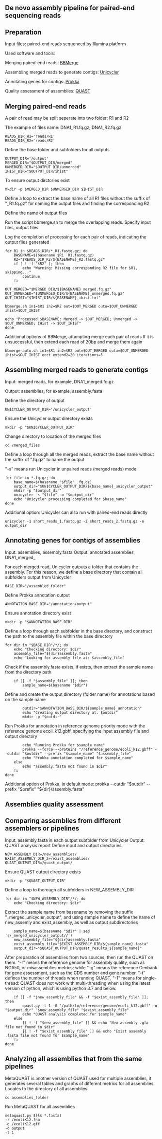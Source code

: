 ## De novo assembly pipeline for paired-end sequencing reads
## Preparation

Input files: paired-end reads sequenced by Illumina platform

Used software and tools:

Merging paired-end reads: [BBMerge](https://jgi.doe.gov/data-and-tools/software-tools/bbtools/bb-tools-user-guide/bbmerge-guide/)

Assembling merged reads to generate contigs: [Unicycler](https://github.com/rrwick/Unicycler)

Annotating genes for contigs: [Prokka](https://github.com/tseemann/prokka)

Quality assessment of assemblies: [QUAST](https://github.com/ablab/quast)

## Merging paired-end reads

A pair of read may be split seperate into two folder: R1 and R2

The example of files name: DNA1_R1.fq.gz; DNA1_R2.fq.gz

```
READS_DIR_R1='reads/R1'
READS_DIR_R2='reads/R2'
```
Define the base folder and subfolders for all outputs

```
OUTPUT_DIR='/output'
MERGED_DIR="$OUTPUT_DIR/merged"
UNMERGED_DIR="$OUTPUT_DIR/unmerged"
IHIST_DIR="$OUTPUT_DIR/ihist"
```
To ensure output dirctories exist
```
mkdir -p $MERGED_DIR $UNMERGED_DIR $IHIST_DIR
```
Define a loop to extract the base name of all R1 files without the suffix of "_R1.fq.gz" for naming the output files and finding the corresponding R2

Define the name of output files

Run the script bbmerge.sh to merge the overlapping reads. Specify input files, output files

Log the completion of processing for each pair of reads, indicating the output files generated
```
for R1 in $READS_DIR/*_R1.fastq.gz; do
    BASENAME=$(basename $R1 _R1.fastq.gz)
    R2="$READS_DIR_R2/${BASENAME}_R2.fastq.gz"
    if [ ! -f "$R2" ]; then
        echo "Warning: Missing corresponding R2 file for $R1, skipping..."
        continue
    fi

OUT_MERGED="$MERGED_DIR/${BASENAME}_merged.fq.gz"
OUT_UNMERGED="$UNMERGED_DIR/${BASENAME}_unmerged.fq.gz"
OUT_IHIST="$IHIST_DIR/${BASENAME}_ihist.txt"

bbmerge.sh in1=$R1 in2=$R2 out=$OUT_MERGED outu=$OUT_UNMERGED ihist=$OUT_IHIST

echo "Processed $BASENAME: Merged -> $OUT_MERGED; Unmerged -> $OUT_UNMERGED; IHist -> $OUT_IHIST"
done
```
Additional options of BBMerge, attampting merge each pair of reads
If it is unsuccessful, then extend each read of 20bp and merge them again
```
bbmerge-auto.sh in1=$R1 in2=$R2 out=$OUT_MERGED outu=$OUT_UNMERGED ihist=$OUT_IHIST ecct extend2=20 iterations=5
```
## Assembling merged reads to generate contigs
Input: merged reads, for example, DNA1_merged.fq.gz

Output: assemblies, for example, assembly.fasta

Define the directory of output
```
UNICYCLER_OUTPUT_DIR='/unicycler_output'
```
Ensure the Unicycler output directory exists
```
mkdir -p "$UNICYCLER_OUTPUT_DIR"
```
Change directory to location of the merged files
```
cd /merged_files
```
Define a loop through all the merged reads, extract the base name without the suffix of ".fq.gz" to name the output

"-s" means run Unicycler in unpaired reads (merged reads) mode
```
for file in *.fq.gz; do
    base_name=$(basename "$file" .fq.gz)
    output_dir="$UNICYCLER_OUTPUT_DIR/${base_name}_unicycler_output"
    mkdir -p "$output_dir"
    unicycler -s "$file" -o "$output_dir"
    echo "Unicycler processing completed for $base_name"
done
```
Additional option: Unicycler can also run with paired-end reads directly
```
unicycler -1 short_reads_1.fastq.gz -2 short_reads_2.fastq.gz -o output_dir
```
## Annotating genes for contigs of assemblies
Input: assemblies, assembly.fasta
Output: annotated assemblies, DNA1_merged_

For each merged read, Unicycler outputs a folder that contains the assembly. For this reason, we define a base directory that contain all subfolders output from Unicycler
```
BASE_DIR="/assembled_folder"
```
Define Prokka annotation output
```
ANNOTATION_BASE_DIR="/annotation/output"
```
Ensure annotation directory exist
```
mkdir -p "$ANNOTATION_BASE_DIR"
```
Define a loop through each subfolder in the base directory, and construct the path to the assembly file within the base directory
```
for dir in "$BASE_DIR"/*/; do
    echo "Checking directory: $dir"
    assembly_file="${dir}assembly.fasta"
    echo "Looking for assembly file at: $assembly_file"
```
Check if the assembly.fasta exists, if exists, then extract the sample name from the directory path
```
    if [[ -f "$assembly_file" ]]; then
        sample_name=$(basename "$dir")
```
Define and create the output directory (folder name) for annotations based on the sample name
```
        outdir="$ANNOTATION_BASE_DIR/${sample_name}_annotation"
        echo "Creating output directory at: $outdir"
        mkdir -p "$outdir"
```
Run Prokka for annotation in reference genome priority mode with the reference genome ecoli_k12.gbff, specifying the input assembly file and output directory
```
        echo "Running Prokka for $sample_name"
        prokka --force --proteins "/reference_genome/ecoli_k12.gbff" --outdir "$outdir" --prefix "$sample_name" "$assembly_file"
        echo "Prokka annotation completed for $sample_name"
    else
        echo "assembly.fasta not found in $dir"
    fi
done
```
Additional option of Prokka, in default mode: prokka --outdir "$outdir" --prefix "$prefix" "${dir}/assembly.fasta"
## Assemblies quality assessment
## Comparing assemblies from different assemblers or pipelines
Input: assembly.fasta in each output subfolder from Unicycler
Output: QUAST analysis report
Define input and output directories
```
NEW_ASSEMBLY_DIR=/new_assemblies/
EXIST_ASSEMBLY_DIR_2=/exist_assemblies/
QUAST_OUTPUT_DIR=/quast_output/
```
Ensure QUAST output directory exists
```
mkdir -p "$QUAST_OUTPUT_DIR"
```
Define a loop to thorough all subfolders in NEW_ASSEMBLY_DIR
```
for dir in "$NEW_ASSEMBLY_DIR"/*/; do
    echo "Checking directory: $dir"
```
Extract the sample name from basename by removing the suffix "_merged_unicycler_output", and using sample name to define the name of new_assemly and exist_assembly, as well as output subdirectories
```
    sample_name=$(basename "$dir" | sed 's/_merged_unicycler_output//')
    new_assembly_file="${dir}assembly.fasta"
    exist_assembly_file="$EXIST_ASSEMBLY_DIR/${sample_name}.fasta"
    output_dir="$QUAST_OUTPUT_DIR/quast_results_${sample_name}"
```
After preparation of assemblies from two sources, then run the QUAST on them. "-r" means the reference genome for assembly quality, such as NGA50, or misassemblies metrics; while "-g" means the reference Genbank for gene assessment, such as the CDS number and gene number. "-t" defines the number of threads when running QUAST, "-1" means for single-thread: QUAST does not work with multi-threading when using the latest version of python, which is using python 3.7 and below.
```
    if [[ -f "$new_assembly_file" && -f "$exist_assembly_file" ]]; then
        quast.py -t 1 -G "/path/to/reference/genome/ecoli_k12.gbff" -o "$output_dir" "$new_assembly_file" "$exist_assembly_file"
        echo "QUAST analysis completed for $sample_name"
    else
        [[ ! -f "$new_assembly_file" ]] && echo "New assembly .gfa file not found in $dir"
        [[ ! -f "$exist_assembly_file" ]] && echo "Exist assembly .fasta file not found for $sample_name"
    fi
done
```
## Analyzing all assemblies that from the same pipelines
MetaQUAST is another version of QUAST used for multiple assemblies, it generates several tables and graphs of different metrics for all assemblies
Locates to the directory of all assemblies
```
cd assemblies_folder
```
Run MetaQUAST for all assemblies
```
metaquast.py $(ls *.fasta)
-r /ecoliK12.fna
-g /ecoliK12.gff
-o output
-t 1
```


















